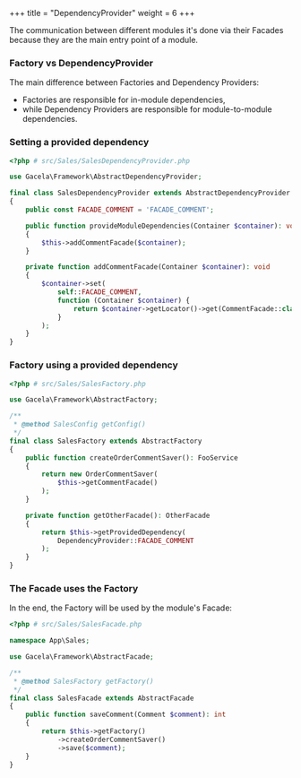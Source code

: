 +++
title = "DependencyProvider"
weight = 6
+++

The communication between different modules it's done via their Facades because they are the main entry point of a
module. 

### Factory vs DependencyProvider

The main difference between Factories and Dependency Providers:
- Factories are responsible for in-module dependencies, 
- while Dependency Providers are responsible for module-to-module dependencies.

### Setting a provided dependency

```php
<?php # src/Sales/SalesDependencyProvider.php

use Gacela\Framework\AbstractDependencyProvider;

final class SalesDependencyProvider extends AbstractDependencyProvider
{
    public const FACADE_COMMENT = 'FACADE_COMMENT';

    public function provideModuleDependencies(Container $container): void
    {
        $this->addCommentFacade($container);
    }

    private function addCommentFacade(Container $container): void
    {
        $container->set(
            self::FACADE_COMMENT,
            function (Container $container) {
                return $container->getLocator()->get(CommentFacade::class);
            }
        );
    }
}
```

### Factory using a provided dependency

```php
<?php # src/Sales/SalesFactory.php

use Gacela\Framework\AbstractFactory;

/**
 * @method SalesConfig getConfig()
 */
final class SalesFactory extends AbstractFactory
{
    public function createOrderCommentSaver(): FooService
    {
        return new OrderCommentSaver(
            $this->getCommentFacade()
        );
    }

    private function getOtherFacade(): OtherFacade
    {
        return $this->getProvidedDependency(
            DependencyProvider::FACADE_COMMENT
        );
    }
}
```

### The Facade uses the Factory

In the end, the Factory will be used by the module's Facade:

```php
<?php # src/Sales/SalesFacade.php

namespace App\Sales;

use Gacela\Framework\AbstractFacade;

/**
 * @method SalesFactory getFactory()
 */
final class SalesFacade extends AbstractFacade
{
    public function saveComment(Comment $comment): int
    {
        return $this->getFactory()
            ->createOrderCommentSaver()
            ->save($comment);
    }
}
```